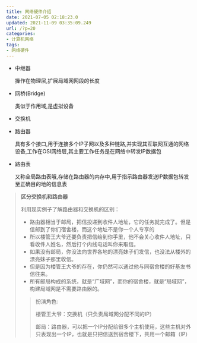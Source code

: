 ```yaml
---
title: 网络硬件介绍
date: 2021-07-05 02:18:23.0
updated: 2021-11-09 03:35:09.249
url: /?p=20
categories: 
- 计算机网络
tags: 
- 网络硬件
---
```


+ 中继器

  操作在物理层,扩展局域网网段的长度

+ 网桥(Bridge) 

  类似于作用域,是虚拟设备

+ 交换机

+ 路由器

  具有多个接口,用于连接多个IP子网以及多种链路,并实现其互联网互通的网络设备,工作在OSI网络层,其主要工作任务是在网络中转发IP数据包

+ 路由表

  又称全局路由表哦,存储在路由器的内存中,用于指示路由器发送IP数据包转发至正确目的地的信息表

  

> **区分交换机和路由器**
>
> 利用现实例子了解路由器和交换机的区别：
>
> - 路由器相当于邮局，把信投递到收件人地址，它的任务就完成了。但是信邮到了你们宿舍楼，而这个地址不是你一个人专享的
> - 所以楼管王大爷还要负责把信给到你手里，他不会关心收件人地址，只看收件人姓名，然后打个内线电话叫你来取信。
> - 如果没有邮局，你没法向世界各地的漂亮妹子们发信，也没法从楼外的漂亮妹子那里收信。
> - 但是因为楼管王大爷的存在，你仍然可以通过他与同宿舍楼的好基友书信往来。
> - 所有邮局构成的系统，就是“广域网”，而你的宿舍楼，就是“局域网”，构建局域网是不需要路由器的。
>
> > 扮演角色:
> >
> > 楼管王大爷：交换机（只负责局域网分配不同的IP）
> >
> > 邮局：路由器，可以把一个IP分配给很多个主机使用，这些主机对外只表现出一个IP，也就是只把信送到宿舍楼下，共用一个邮箱（IP）